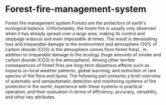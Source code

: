 # Forest-fire-management-system
Forest fire management system
Forests are the protectors of earth's ecological balance. Unfortunately, the forest fire is usually only observed when it has already spread over a large area, making its control and stoppage arduous and even impossible at times. The result is devastating loss and irreparable damage to the environment and atmosphere (30% of carbon dioxide (CO2) in the atmosphere comes from forest fires) , in addition to irreparable damage to the ecology (huge amounts of smoke and carbon dioxide (CO2) in the atmosphere). Among other terrible consequences of forest fires are long-term disastrous effects such as impacts on local weather patterns, global warming, and extinction of rare species of the flora and fauna.
The following part presents a brief overview of automatic and semiautomatic detection and monitoring systems of fire protection in the world, experience with these systems in practical operation, and their evaluation in terms of efficiency, accuracy, versatility, and other key attributes.
